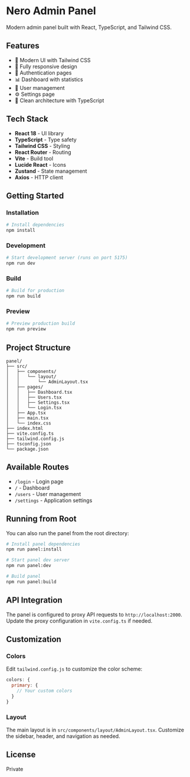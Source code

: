 # Nero Admin Panel

Modern admin panel built with React, TypeScript, and Tailwind CSS.

## Features

- 🎨 Modern UI with Tailwind CSS
- 📱 Fully responsive design
- 🔐 Authentication pages
- 📊 Dashboard with statistics
- 👥 User management
- ⚙️ Settings page
- 🎯 Clean architecture with TypeScript

## Tech Stack

- **React 18** - UI library
- **TypeScript** - Type safety
- **Tailwind CSS** - Styling
- **React Router** - Routing
- **Vite** - Build tool
- **Lucide React** - Icons
- **Zustand** - State management
- **Axios** - HTTP client

## Getting Started

### Installation

```bash
# Install dependencies
npm install
```

### Development

```bash
# Start development server (runs on port 5175)
npm run dev
```

### Build

```bash
# Build for production
npm run build
```

### Preview

```bash
# Preview production build
npm run preview
```

## Project Structure

```
panel/
├── src/
│   ├── components/
│   │   └── layout/
│   │       └── AdminLayout.tsx
│   ├── pages/
│   │   ├── Dashboard.tsx
│   │   ├── Users.tsx
│   │   ├── Settings.tsx
│   │   └── Login.tsx
│   ├── App.tsx
│   ├── main.tsx
│   └── index.css
├── index.html
├── vite.config.ts
├── tailwind.config.js
├── tsconfig.json
└── package.json
```

## Available Routes

- `/login` - Login page
- `/` - Dashboard
- `/users` - User management
- `/settings` - Application settings

## Running from Root

You can also run the panel from the root directory:

```bash
# Install panel dependencies
npm run panel:install

# Start panel dev server
npm run panel:dev

# Build panel
npm run panel:build
```

## API Integration

The panel is configured to proxy API requests to `http://localhost:2000`. Update the proxy configuration in `vite.config.ts` if needed.

## Customization

### Colors

Edit `tailwind.config.js` to customize the color scheme:

```js
colors: {
  primary: {
    // Your custom colors
  }
}
```

### Layout

The main layout is in `src/components/layout/AdminLayout.tsx`. Customize the sidebar, header, and navigation as needed.

## License

Private
